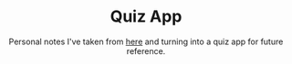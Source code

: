 <div align='center'>

# Quiz App

Personal notes I've taken from [here](https://github.com/Jaycelab/Bootcamp) and turning into a quiz app for future reference.

</div>
